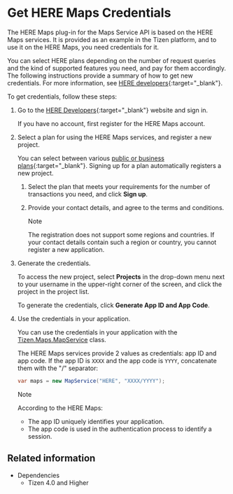 # Get HERE Maps Credentials


The HERE Maps plug-in for the Maps Service API is based on the HERE Maps services. It is provided as an example in the Tizen platform, and to use it on the HERE Maps, you need credentials for it.

You can select HERE plans depending on the number of request queries and the kind of supported features you need, and pay for them accordingly. The following instructions provide a summary of how to get new credentials. For more information, see [HERE developers](https://developer.here.com){:target="_blank"}.

To get credentials, follow these steps:

1.  Go to the [HERE Developers](https://developer.here.com){:target="_blank"} website and sign in.

    If you have no account, first register for the HERE Maps account.

2.  Select a plan for using the HERE Maps services, and register a new project.

    You can select between various [public or business plans](https://developer.here.com/plans){:target="_blank"}. Signing up for a plan automatically registers a new project.

    1.  Select the plan that meets your requirements for the number of transactions you need, and click **Sign up**.
    2.  Provide your contact details, and agree to the terms and conditions.

        > [!NOTE]
		> The registration does not support some regions and countries. If your contact details contain such a region or country, you cannot register a new application.


3.  Generate the credentials.

    To access the new project, select **Projects** in the drop-down menu next to your username in the upper-right corner of the screen, and click the project in the project list.

    To generate the credentials, click **Generate App ID and App Code**.

4.  Use the credentials in your application.

    You can use the credentials in your application with the [Tizen.Maps.MapService](/application/dotnet/api/TizenFX/latest/api/Tizen.Maps.MapService.html) class.

    The HERE Maps services provide 2 values as credentials: app ID and app code. If the app ID is `XXXX` and the app code is `YYYY`, concatenate them with the "/" separator:

    ```csharp
    var maps = new MapService("HERE", "XXXX/YYYY");
    ```

    > [!NOTE]
	> According to the HERE Maps:
    > -   The app ID uniquely identifies your application.
    > -   The app code is used in the authentication process to identify a session.


## Related information
* Dependencies
  -   Tizen 4.0 and Higher
